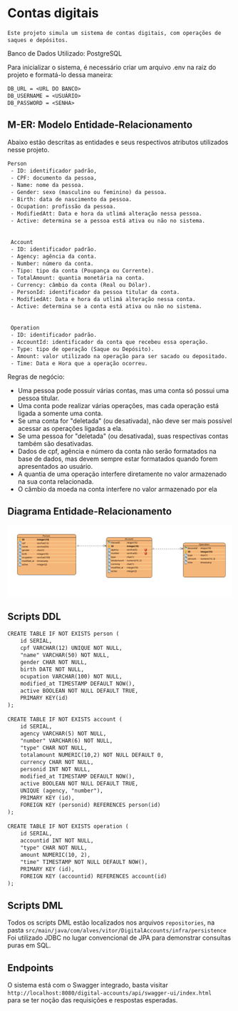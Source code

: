 # Contas digitais
    Este projeto simula um sistema de contas digitais, com operações de saques e depósitos.

Banco de Dados Utilizado: PostgreSQL

Para inicializar o sistema, é necessário criar um arquivo .env na raiz do projeto e formatá-lo dessa maneira:

```
DB_URL = <URL DO BANCO> 
DB_USERNAME = <USUÁRIO>
DB_PASSWORD = <SENHA>
```

## M-ER: Modelo Entidade-Relacionamento
Abaixo estão descritas as entidades e seus respectivos atributos utilizados nesse projeto. </br>

```
Person
 - ID: identificador padrão,
 - CPF: documento da pessoa,
 - Name: nome da pessoa.
 - Gender: sexo (masculino ou feminino) da pessoa.
 - Birth: data de nascimento da pessoa.
 - Ocupation: profissão da pessoa.
 - ModifiedAtt: Data e hora da utlimá alteração nessa pessoa.
 - Active: determina se a pessoa está ativa ou não no sistema.
 
 
 Account
 - ID: identificador padrão.
 - Agency: agência da conta.
 - Number: número da conta.
 - Tipo: tipo da conta (Poupança ou Corrente).
 - TotalAmount: quantia monetária na conta.
 - Currency: câmbio da conta (Real ou Dólar).
 - PersonId: identificador da pessoa titular da conta.
 - ModifiedAt: Data e hora da utlimá alteração nessa conta.
 - Active: determina se a conta está ativa ou não no sistema.
 
 
 Operation
 - ID: identificador padrão.
 - AccountId: identificador da conta que recebeu essa operação.
 - Type: tipo de operação (Saque ou Depósito).
 - Amount: valor utilizado na operação para ser sacado ou depositado.
 - Time: Data e Hora que a operação ocorreu.
```

Regras de negócio:
- Uma pessoa pode possuir várias contas, mas uma conta só possui uma pessoa titular.
- Uma conta pode realizar várias operações, mas cada operação está ligada a somente uma conta.
- Se uma conta for "deletada" (ou desativada), não deve ser mais possível acessar as operações ligadas a ela.
- Se uma pessoa for "deletada" (ou desativada), suas respectivas contas também são desativadas.
- Dados de cpf, agência e número da conta não serão formatados na base de dados, mas devem sempre estar formatados quando forem apresentados ao usuário.
- A quantia de uma operação interfere diretamente no valor armazenado na sua conta relacionada.
- O câmbio da moeda na conta interfere no valor armazenado por ela

## Diagrama Entidade-Relacionamento
![img_1.png](img_1.png)

## Scripts DDL
```
CREATE TABLE IF NOT EXISTS person (
    id SERIAL,
    cpf VARCHAR(12) UNIQUE NOT NULL,
    "name" VARCHAR(50) NOT NULL,
    gender CHAR NOT NULL,
    birth DATE NOT NULL,
    ocupation VARCHAR(100) NOT NULL,
    modified_at TIMESTAMP DEFAULT NOW(),
    active BOOLEAN NOT NULL DEFAULT TRUE,
    PRIMARY KEY(id)
);

CREATE TABLE IF NOT EXISTS account (
    id SERIAL,
    agency VARCHAR(5) NOT NULL,
    "number" VARCHAR(6) NOT NULL,
    "type" CHAR NOT NULL,
    totalamount NUMERIC(10,2) NOT NULL DEFAULT 0,
    currency CHAR NOT NULL,
    personid INT NOT NULL,
    modified_at TIMESTAMP DEFAULT NOW(),
    active BOOLEAN NOT NULL DEFAULT TRUE,
    UNIQUE (agency, "number"),
    PRIMARY KEY (id),
    FOREIGN KEY (personid) REFERENCES person(id)
);

CREATE TABLE IF NOT EXISTS operation (
    id SERIAL,
    accountid INT NOT NULL,
    "type" CHAR NOT NULL,
    amount NUMERIC(10, 2),
    "time" TIMESTAMP NOT NULL DEFAULT NOW(),
    PRIMARY KEY (id),
    FOREIGN KEY (accountid) REFERENCES account(id)
);
```

## Scripts DML
Todos os scripts DML estão localizados nos arquivos `repositories`, 
na pasta `src/main/java/com/alves/vitor/DigitalAccounts/infra/persistence` </br> 
Foi utilizado JDBC no lugar convencional de JPA para demonstrar consultas puras em SQL.

## Endpoints
O sistema está com o Swagger integrado, basta visitar ``http://localhost:8080/digital-accounts/api/swagger-ui/index.html`` </br>
para se ter noção das requisições e respostas esperadas.